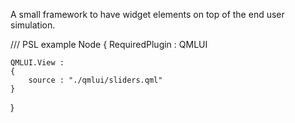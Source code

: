 A small framework to have widget elements on top of the end user simulation.

/// PSL example
Node
{
    RequiredPlugin : QMLUI

    QMLUI.View :
    {
        source : "./qmlui/sliders.qml"
    }
}
